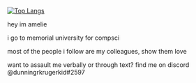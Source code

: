 [![Top Langs](https://github-readme-stats-git-masterrstaa-rickstaa.vercel.app/api/top-langs/?username=dunningkrugerkid&count_private=true)](https://github.com/anuraghazra/github-readme-stats)

hey im amelie

i go to memorial university for compsci

most of the people i follow are my colleagues, show them love

want to assault me verbally or through text? find me on discord @dunningrkrugerkid#2597

